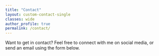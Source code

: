 ```yaml
---
title: "Contact"
layout: custom-contact-single
classes: wide
author_profile: true
permalink: /contact/
---
```


Want to get in contact? Feel free to connect with me on social media, or send an email using the form below.
